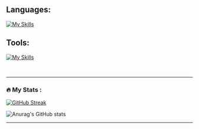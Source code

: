 
## Languages:

[![My Skills](https://skillicons.dev/icons?i=html,css,js,ts,materialui,tailwind,bootstrap,sass,mongodb,nodejs,express,react)](https://skillicons.dev)

## Tools:
[![My Skills](https://skillicons.dev/icons?i=git,github,postman,vite,vscode,idea,atom,bash,figma)](https://skillicons.dev)

<br>

---
### :fire: My Stats :

[![GitHub Streak](https://streak-stats.demolab.com?user=YevheniiaSimaka&theme=gotham&hide_border=true)](https://git.io/streak-stats) 

![Anurag's GitHub stats](https://github-readme-stats.vercel.app/api?username=YevheniiaSimaka&show_icons=true&theme=dark&rank_icon=github)


---

